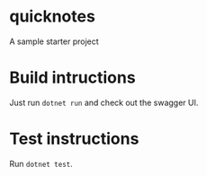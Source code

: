 # quicknotes
A sample starter project

# Build intructions
Just run `dotnet run` and check out the swagger UI.

# Test instructions
Run `dotnet test`.